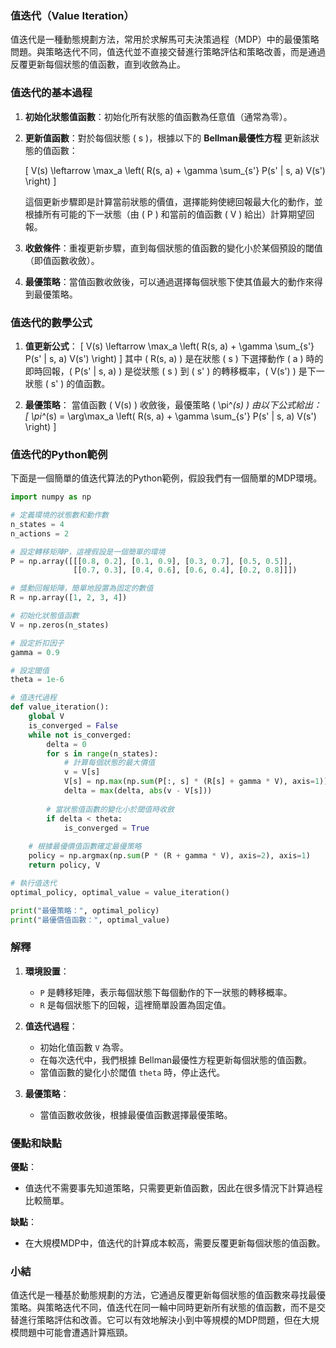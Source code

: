 ### 值迭代（Value Iteration）

值迭代是一種動態規劃方法，常用於求解馬可夫決策過程（MDP）中的最優策略問題。與策略迭代不同，值迭代並不直接交替進行策略評估和策略改善，而是通過反覆更新每個狀態的值函數，直到收斂為止。

### 值迭代的基本過程

1. **初始化狀態值函數**：初始化所有狀態的值函數為任意值（通常為零）。
   
2. **更新值函數**：對於每個狀態 \( s \)，根據以下的 **Bellman最優性方程** 更新該狀態的值函數：

   \[
   V(s) \leftarrow \max_a \left( R(s, a) + \gamma \sum_{s'} P(s' | s, a) V(s') \right)
   \]

   這個更新步驟即是計算當前狀態的價值，選擇能夠使總回報最大化的動作，並根據所有可能的下一狀態（由 \( P \) 和當前的值函數 \( V \) 給出）計算期望回報。

3. **收斂條件**：重複更新步驟，直到每個狀態的值函數的變化小於某個預設的閾值（即值函數收斂）。

4. **最優策略**：當值函數收斂後，可以通過選擇每個狀態下使其值最大的動作來得到最優策略。

### 值迭代的數學公式

1. **值更新公式**：
   \[
   V(s) \leftarrow \max_a \left( R(s, a) + \gamma \sum_{s'} P(s' | s, a) V(s') \right)
   \]
   其中 \( R(s, a) \) 是在狀態 \( s \) 下選擇動作 \( a \) 時的即時回報，\( P(s' | s, a) \) 是從狀態 \( s \) 到 \( s' \) 的轉移概率，\( V(s') \) 是下一狀態 \( s' \) 的值函數。

2. **最優策略**：
   當值函數 \( V(s) \) 收斂後，最優策略 \( \pi^*(s) \) 由以下公式給出：
   \[
   \pi^*(s) = \arg\max_a \left( R(s, a) + \gamma \sum_{s'} P(s' | s, a) V(s') \right)
   \]

### 值迭代的Python範例

下面是一個簡單的值迭代算法的Python範例，假設我們有一個簡單的MDP環境。

```python
import numpy as np

# 定義環境的狀態數和動作數
n_states = 4
n_actions = 2

# 設定轉移矩陣P，這裡假設是一個簡單的環境
P = np.array([[[0.8, 0.2], [0.1, 0.9], [0.3, 0.7], [0.5, 0.5]],
              [[0.7, 0.3], [0.4, 0.6], [0.6, 0.4], [0.2, 0.8]]])

# 獎勳回報矩陣，簡單地設置為固定的數值
R = np.array([1, 2, 3, 4])

# 初始化狀態值函數
V = np.zeros(n_states)

# 設定折扣因子
gamma = 0.9

# 設定閾值
theta = 1e-6

# 值迭代過程
def value_iteration():
    global V
    is_converged = False
    while not is_converged:
        delta = 0
        for s in range(n_states):
            # 計算每個狀態的最大價值
            v = V[s]
            V[s] = np.max(np.sum(P[:, s] * (R[s] + gamma * V), axis=1))
            delta = max(delta, abs(v - V[s]))
        
        # 當狀態值函數的變化小於閾值時收斂
        if delta < theta:
            is_converged = True
    
    # 根據最優價值函數確定最優策略
    policy = np.argmax(np.sum(P * (R + gamma * V), axis=2), axis=1)
    return policy, V

# 執行值迭代
optimal_policy, optimal_value = value_iteration()

print("最優策略：", optimal_policy)
print("最優價值函數：", optimal_value)
```

### 解釋

1. **環境設置**：
   - `P` 是轉移矩陣，表示每個狀態下每個動作的下一狀態的轉移概率。
   - `R` 是每個狀態下的回報，這裡簡單設置為固定值。
   
2. **值迭代過程**：
   - 初始化值函數 `V` 為零。
   - 在每次迭代中，我們根據 Bellman最優性方程更新每個狀態的值函數。
   - 當值函數的變化小於閾值 `theta` 時，停止迭代。
   
3. **最優策略**：
   - 當值函數收斂後，根據最優值函數選擇最優策略。

### 優點和缺點

**優點**：
- 值迭代不需要事先知道策略，只需要更新值函數，因此在很多情況下計算過程比較簡單。

**缺點**：
- 在大規模MDP中，值迭代的計算成本較高，需要反覆更新每個狀態的值函數。

### 小結

值迭代是一種基於動態規劃的方法，它通過反覆更新每個狀態的值函數來尋找最優策略。與策略迭代不同，值迭代在同一輪中同時更新所有狀態的值函數，而不是交替進行策略評估和改善。它可以有效地解決小到中等規模的MDP問題，但在大規模問題中可能會遭遇計算瓶頸。